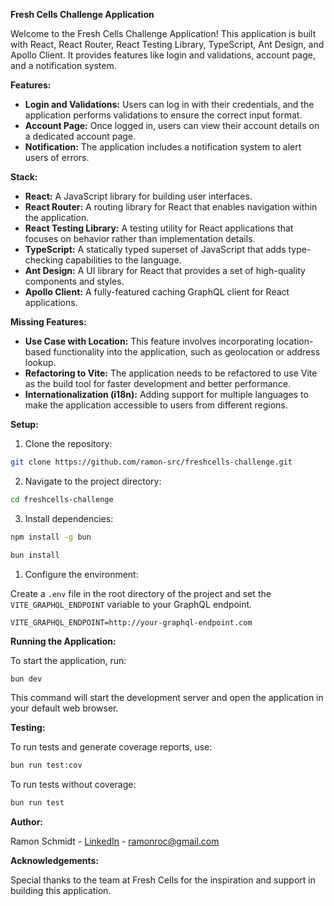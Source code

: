 **Fresh Cells Challenge Application**

Welcome to the Fresh Cells Challenge Application! This application is built with React, React Router, React Testing Library, TypeScript, Ant Design, and Apollo Client. It provides features like login and validations, account page, and a notification system.

**Features:**

- **Login and Validations:** Users can log in with their credentials, and the application performs validations to ensure the correct input format.
- **Account Page:** Once logged in, users can view their account details on a dedicated account page.
- **Notification:** The application includes a notification system to alert users of errors.

**Stack:**

- **React:** A JavaScript library for building user interfaces.
- **React Router:** A routing library for React that enables navigation within the application.
- **React Testing Library:** A testing utility for React applications that focuses on behavior rather than implementation details.
- **TypeScript:** A statically typed superset of JavaScript that adds type-checking capabilities to the language.
- **Ant Design:** A UI library for React that provides a set of high-quality components and styles.
- **Apollo Client:** A fully-featured caching GraphQL client for React applications.

**Missing Features:**

- **Use Case with Location:** This feature involves incorporating location-based functionality into the application, such as geolocation or address lookup.
- **Refactoring to Vite:** The application needs to be refactored to use Vite as the build tool for faster development and better performance.
- **Internationalization (i18n):** Adding support for multiple languages to make the application accessible to users from different regions.

**Setup:**

1. Clone the repository:

```bash
git clone https://github.com/ramon-src/freshcells-challenge.git
```

2. Navigate to the project directory:

```bash
cd freshcells-challenge
```

3. Install dependencies:

```bash
npm install -g bun
```

```bash
bun install
```

1. Configure the environment:

Create a `.env` file in the root directory of the project and set the `VITE_GRAPHQL_ENDPOINT` variable to your GraphQL endpoint.

```
VITE_GRAPHQL_ENDPOINT=http://your-graphql-endpoint.com
```

**Running the Application:**

To start the application, run:

```bash
bun dev
```

This command will start the development server and open the application in your default web browser.

**Testing:**

To run tests and generate coverage reports, use:

```bash
bun run test:cov
```

To run tests without coverage:

```bash
bun run test
```

**Author:**

Ramon Schmidt - [LinkedIn](https://www.linkedin.com/in/ramonsrocha/) - ramonroc@gmail.com

**Acknowledgements:**

Special thanks to the team at Fresh Cells for the inspiration and support in building this application.
